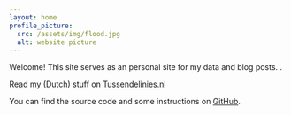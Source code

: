 ```yaml
---
layout: home
profile_picture:
  src: /assets/img/flood.jpg
  alt: website picture
---
```


<p>
  Welcome! This site serves as an personal site for my data and blog posts. .
</p>

<p>
  Read my (Dutch) stuff on
 <a href="http://tussendelinies.nl/profile/robin">Tussendelinies.nl</a>
  </p>

<p>
  You can find the source code and some instructions on <a href="https://github.com/robinkoetsier">GitHub</a>.
</p>
